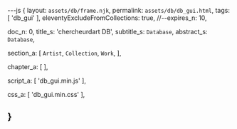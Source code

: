 ---js
{
  layout:    `assets/db/frame.njk`,
  permalink: `assets/db/db_gui.html`,
  tags:      [ 'db_gui' ],
  eleventyExcludeFromCollections: true,
  //--expires_n: 10,


  doc_n:      0,
  title_s:    'chercheurdart DB',
  subtitle_s: `Database`,
  abstract_s: `Database`,

  section_a:
  [
    `Artist`,
    `Collection`,
    `Work`,
  ],

  chapter_a:
  [
  ],

  script_a:
  [
    'db_gui.min.js'
  ],

  css_a:
  [
    'db_gui.min.css'
  ],

}
---
[comment]: # (======================== Links ========================)
